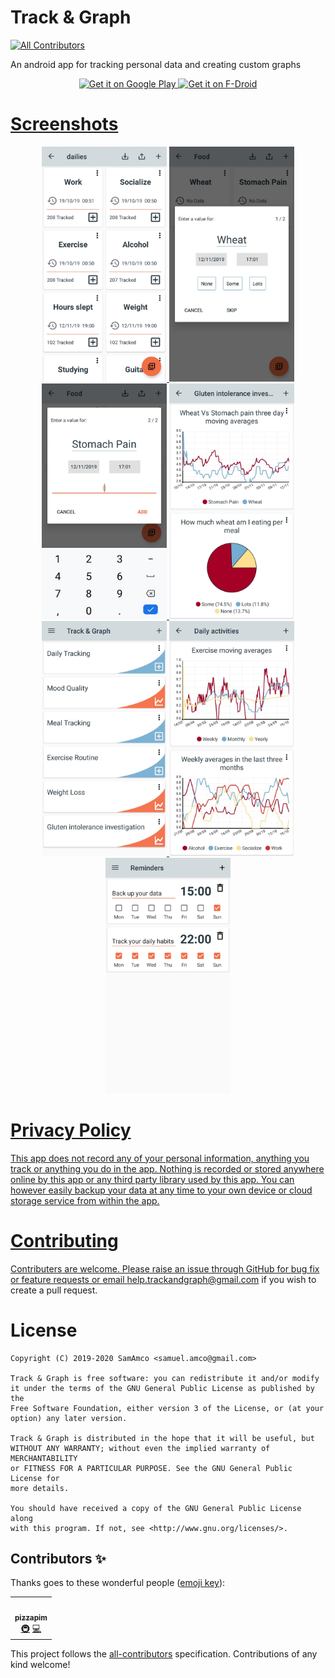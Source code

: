 # Track & Graph
<!-- ALL-CONTRIBUTORS-BADGE:START - Do not remove or modify this section -->
[![All Contributors](https://img.shields.io/badge/all_contributors-1-orange.svg?style=flat-square)](#contributors-)
<!-- ALL-CONTRIBUTORS-BADGE:END -->
An android app for tracking personal data and creating custom graphs

<p align="center">
	<a href='https://play.google.com/store/apps/details?id=com.samco.trackandgraph'>
		<img alt='Get it on Google Play' src='https://play.google.com/intl/en_gb/badges/static/images/badges/en_badge_web_generic.png' height="100px" />
	<a href='https://f-droid.org/packages/com.samco.trackandgraph/'>
		<img alt='Get it on F-Droid' src='https://fdroid.gitlab.io/artwork/badge/get-it-on.png' height="100px" />
</p>

# Screenshots
<p align="center">
	<img src="./fastlane/metadata/android/en-GB/images/phoneScreenshots/1_en-GB.jpeg" width="200px" />
	<img src="./fastlane/metadata/android/en-GB/images/phoneScreenshots/2_en-GB.jpeg" width="200px" />
	<img src="./fastlane/metadata/android/en-GB/images/phoneScreenshots/3_en-GB.jpeg" width="200px" />
	<img src="./fastlane/metadata/android/en-GB/images/phoneScreenshots/4_en-GB.jpeg" width="200px" />
	<img src="./fastlane/metadata/android/en-GB/images/phoneScreenshots/5_en-GB.jpeg" width="200px" />
	<img src="./fastlane/metadata/android/en-GB/images/phoneScreenshots/6_en-GB.jpeg" width="200px" />
	<img src="./fastlane/metadata/android/en-GB/images/phoneScreenshots/7_en-GB.jpeg" width="200px" />
</p>

# Privacy Policy
This app does not record any of your personal information, anything you track or anything you do in the app. Nothing is recorded or stored anywhere online by this app or any third party library used by this app. You can however easily backup your data at any time to your own device or cloud storage service from within the app.

# Contributing
Contributers are welcome. Please raise an issue through GitHub for bug fix or feature requests or email help.trackandgraph@gmail.com if you wish to create a pull request. 

# License
    Copyright (C) 2019-2020 SamAmco <samuel.amco@gmail.com>
    
    Track & Graph is free software: you can redistribute it and/or modify
    it under the terms of the GNU General Public License as published by the
    Free Software Foundation, either version 3 of the License, or (at your
    option) any later version.
    
    Track & Graph is distributed in the hope that it will be useful, but
    WITHOUT ANY WARRANTY; without even the implied warranty of MERCHANTABILITY
    or FITNESS FOR A PARTICULAR PURPOSE. See the GNU General Public License for
    more details.
    
    You should have received a copy of the GNU General Public License along
    with this program. If not, see <http://www.gnu.org/licenses/>.

## Contributors ✨

Thanks goes to these wonderful people ([emoji key](https://allcontributors.org/docs/en/emoji-key)):

<!-- ALL-CONTRIBUTORS-LIST:START - Do not remove or modify this section -->
<!-- prettier-ignore-start -->
<!-- markdownlint-disable -->
<table>
  <tr>
    <td align="center"><a href="https://github.com/pizzapim"><img src="https://avatars3.githubusercontent.com/u/23135512?v=4" width="100px;" alt=""/><br /><sub><b>pizzapim</b></sub></a><br /><a href="#infra-pizzapim" title="Infrastructure (Hosting, Build-Tools, etc)">🚇</a> <a href="https://github.com/SamAmco/track-and-graph/commits?author=pizzapim" title="Code">💻</a></td>
  </tr>
</table>

<!-- markdownlint-enable -->
<!-- prettier-ignore-end -->
<!-- ALL-CONTRIBUTORS-LIST:END -->

This project follows the [all-contributors](https://github.com/all-contributors/all-contributors) specification. Contributions of any kind welcome!